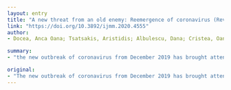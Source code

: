 ```yaml
---
layout: entry
title: "A new threat from an old enemy: Reemergence of coronavirus (Review)"
link: "https://doi.org/10.3892/ijmm.2020.4555"
author:
- Docea, Anca Oana; Tsatsakis, Aristidis; Albulescu, Dana; Cristea, Oana; Zlatian, Ovidiu; Vinceti, Marco; Moschos, Sterghios A.; Tsoukalas, Dimitris; Goumenou, Marina; Drakoulis, Nikolaos; Dumanov, Josef M.; Tutelyan, Victor A.; Onischenko, Gennadii G.; Aschner, Michael; Spandidos, Demetrios A.; Calina, Daniela

summary:
- "the new outbreak of coronavirus from December 2019 has brought attention to an old viral enemy. The new outbreak has raised concerns as to the ability of current protection measures and the healthcare system to handle such a threat. It has been known since the 1960s that corones can cause respiratory infections in humans. However, their epidemic potential was understood only during the past two decades."

original:
- "The new outbreak of coronavirus from December 2019 has brought attention to an old viral enemy and has raised concerns as to the ability of current protection measures and the healthcare system to handle such a threat. It has been known since the 1960s that coronaviruses can cause respiratory infections in humans; however, their epidemic potential was understood only during the past two decades. In the present review, we address current knowledge on coronaviruses from a short history to epidemiology, pathogenesis, clinical manifestation of the disease, as well as treatment and prevention strategies. Although a great amount of research and efforts have been made worldwide to prevent further outbreaks of coronavirusassociated disease, the spread and lethality of the 2019 outbreak (COVID19) is proving to be higher than previous epidemics on account of international travel density and immune naivety of the population. Only strong, joint and coordinated efforts of worldwide healthcare systems, researchers, and pharmaceutical companies and receptive national leaders will succeed in suppressing an outbreak of this scale."
---
```


